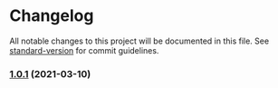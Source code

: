 # Changelog

All notable changes to this project will be documented in this file. See [standard-version](https://github.com/conventional-changelog/standard-version) for commit guidelines.

### [1.0.1](https://github.com/kamil7x/hydration-next/compare/v1.0.0...v1.0.1) (2021-03-10)
